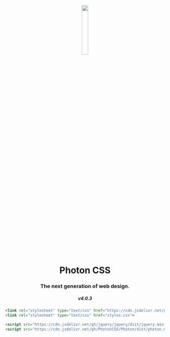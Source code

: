 <p align="center">
  <img src="https://storage.googleapis.com/photoncss_storage/icon/web_hi_res_512.png" width="20%">
</p>
<h1 align="center">Photon CSS</h1>
<h3 align="center">The next generation of web design.</h3>
<h5 align="center" version>v4.0.3</h5>

```html
<link rel="stylesheet" type="text/css" href="https://cdn.jsdelivr.net/gh/PhotonCSS/Photon/dist/photon.min.css">
<link rel="stylesheet" type="text/css" href="styles.css">

<script src="https://cdn.jsdelivr.net/gh/jquery/jquery/dist/jquery.min.js"></script>
<script src="https://cdn.jsdelivr.net/gh/PhotonCSS/Photon/dist/photon.min.js"></script>
```
